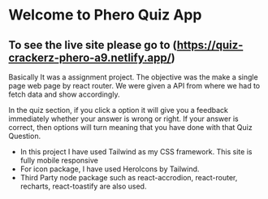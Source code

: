 # Welcome to Phero Quiz App

## To see the live site please go to (https://quiz-crackerz-phero-a9.netlify.app/)

Basically It was a assignment project. The objective was the make a single page web page by react router. We were given a API from where we had to fetch data and show accordingly. 

In the quiz section, if you click a option it will give you a feedback immediately whether your answer is wrong or right. If your answer is correct, then options will turn meaning that you have done with that Quiz Question. 



<ul>
  <li>In this project I have used Tailwind as my CSS framework. This site is fully mobile responsive</li>
  <li>For icon package, I have used HeroIcons by Tailwind. </li>
  <li>Third Party node package such as react-accrodion, react-router, recharts, react-toastify are also used.</li>
</ul>


